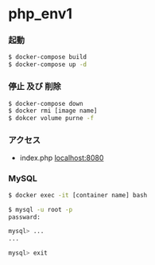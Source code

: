 # php_env1

### 起動
```bash
$ docker-compose build
$ docker-compose up -d
```

### 停止 及び 削除
```bash
$ docker-compose down
$ docker rmi [image name]
$ dokcer volume purne -f
```

### アクセス
- index.php [localhost:8080](http://localhost:8080/)

### MySQL
```bash
$ docker exec -it [container name] bash

$ mysql -u root -p
passward:

mysql> ...
...

mysql> exit
```
